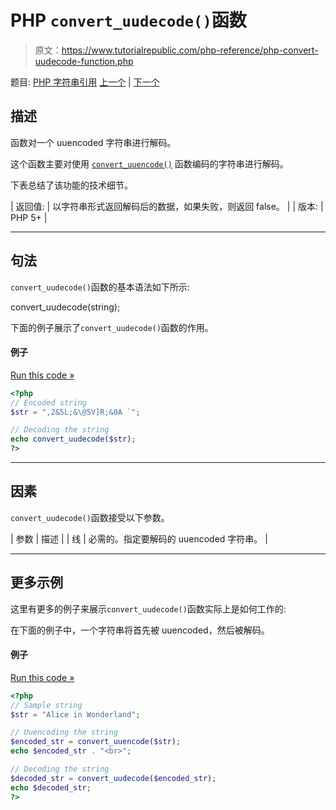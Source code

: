 # PHP `convert_uudecode()`函数

> 原文：<https://www.tutorialrepublic.com/php-reference/php-convert-uudecode-function.php>

题目: [PHP 字符串引用](php-string-functions.php) [上一个](php-chunk-split-function.php) | [下一个](php-convert-uuencode-function.php)

## 描述

函数对一个 uuencoded 字符串进行解码。

这个函数主要对使用 [`convert_uuencode()`](php-convert-uuencode-function.php) 函数编码的字符串进行解码。

下表总结了该功能的技术细节。

| 返回值: | 以字符串形式返回解码后的数据，如果失败，则返回 false。 |
| 版本: | PHP 5+ |

* * *

## 句法

`convert_uudecode()`函数的基本语法如下所示:

convert_uudecode(string);

下面的例子展示了`convert_uudecode()`函数的作用。

#### 例子

[Run this code »](../codelab.php?topic=php&file=decode-a-uuencoded-string "Run this code to view the output")

```php
<?php
// Encoded string
$str = ",2&5L;&\@5V]R;&0A `";

// Decoding the string
echo convert_uudecode($str);
?>
```

* * *

## 因素

`convert_uudecode()`函数接受以下参数。

| 参数 | 描述 |
| 线 | 必需的。指定要解码的 uuencoded 字符串。 |

* * *

## 更多示例

这里有更多的例子来展示`convert_uudecode()`函数实际上是如何工作的:

在下面的例子中，一个字符串将首先被 uuencoded，然后被解码。

#### 例子

[Run this code »](../codelab.php?topic=php&file=uuencode-decode-a-string "Run this code to view the output")

```php
<?php
// Sample string
$str = "Alice in Wonderland";

// Uuencoding the string
$encoded_str = convert_uuencode($str);
echo $encoded_str . "<br>";

// Decoding the string
$decoded_str = convert_uudecode($encoded_str);
echo $decoded_str;
?>
```